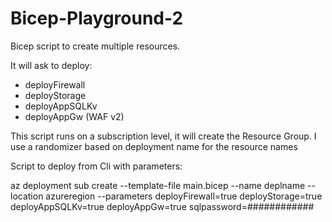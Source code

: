 # Bicep-Playground-2
Bicep script to create multiple resources. 

It will ask to deploy:
  * deployFirewall
  * deployStorage
  * deployAppSQLKv 
  * deployAppGw (WAF v2)

This script runs on a subscription level, it will create the Resource Group.
I use a randomizer based on deployment name for the resource names

Script to deploy from Cli with parameters:

az deployment sub create --template-file main.bicep --name deplname --location azureregion --parameters deployFirewall=true deployStorage=true deployAppSQLKv=true deployAppGw=true sqlpassword=############

